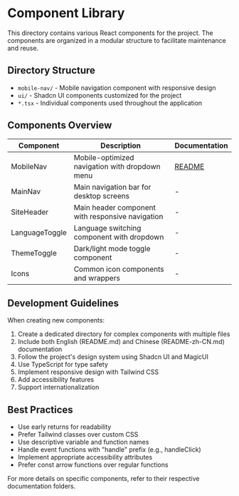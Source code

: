 # Component Library

This directory contains various React components for the project. The components are organized in a modular structure to facilitate maintenance and reuse.

## Directory Structure

- `mobile-nav/` - Mobile navigation component with responsive design
- `ui/` - Shadcn UI components customized for the project
- `*.tsx` - Individual components used throughout the application

## Components Overview

| Component      | Description                                      | Documentation                    |
| -------------- | ------------------------------------------------ | -------------------------------- |
| MobileNav      | Mobile-optimized navigation with dropdown menu   | [README](./mobile-nav/README.md) |
| MainNav        | Main navigation bar for desktop screens          | -                                |
| SiteHeader     | Main header component with responsive navigation | -                                |
| LanguageToggle | Language switching component with dropdown       | -                                |
| ThemeToggle    | Dark/light mode toggle component                 | -                                |
| Icons          | Common icon components and wrappers              | -                                |

## Development Guidelines

When creating new components:

1. Create a dedicated directory for complex components with multiple files
2. Include both English (README.md) and Chinese (README-zh-CN.md) documentation
3. Follow the project's design system using Shadcn UI and MagicUI
4. Use TypeScript for type safety
5. Implement responsive design with Tailwind CSS
6. Add accessibility features
7. Support internationalization

## Best Practices

- Use early returns for readability
- Prefer Tailwind classes over custom CSS
- Use descriptive variable and function names
- Handle event functions with "handle" prefix (e.g., handleClick)
- Implement appropriate accessibility attributes
- Prefer const arrow functions over regular functions

For more details on specific components, refer to their respective documentation folders.
